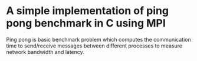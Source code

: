 # A simple implementation of ping pong benchmark in C using MPI

Ping pong is basic benchmark problem which computes the communication time to send/receive messages between different processes to measure network bandwidth and latency.
